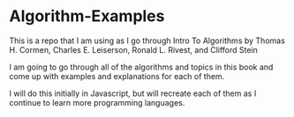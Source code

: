 # Algorithm-Examples

This is a repo that I am using as I go through Intro To Algorithms by Thomas H. Cormen, Charles E. Leiserson, Ronald L. Rivest, and Clifford Stein

I am going to go through all of the algorithms and topics in this book and come up with examples and explanations for each of them.

I will do this initially in Javascript, but will recreate each of them as I continue to learn more programming languages.
